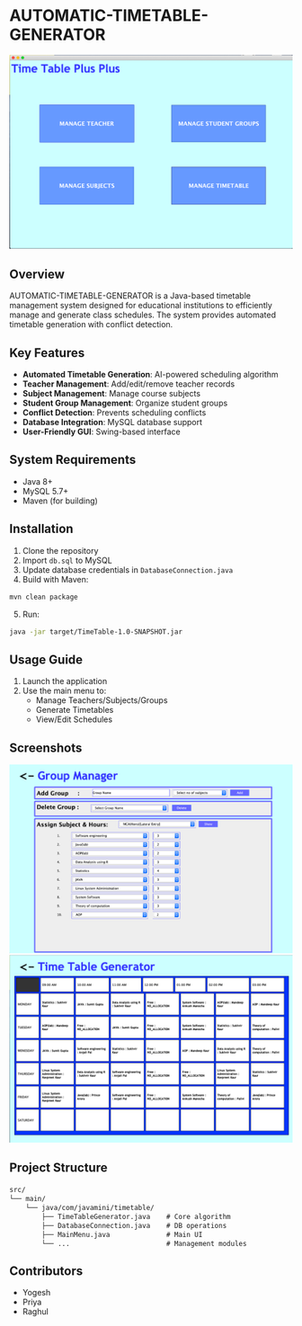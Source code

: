# AUTOMATIC-TIMETABLE-GENERATOR

![Application Screenshot](images/launchscreen.png)

## Overview
AUTOMATIC-TIMETABLE-GENERATOR is a Java-based timetable management system designed for educational institutions to efficiently manage and generate class schedules. The system provides automated timetable generation with conflict detection.

## Key Features
- **Automated Timetable Generation**: AI-powered scheduling algorithm
- **Teacher Management**: Add/edit/remove teacher records
- **Subject Management**: Manage course subjects  
- **Student Group Management**: Organize student groups
- **Conflict Detection**: Prevents scheduling conflicts
- **Database Integration**: MySQL database support
- **User-Friendly GUI**: Swing-based interface

## System Requirements
- Java 8+
- MySQL 5.7+
- Maven (for building)

## Installation
1. Clone the repository
2. Import `db.sql` to MySQL
3. Update database credentials in `DatabaseConnection.java`
4. Build with Maven:
```bash
mvn clean package
```
5. Run:
```bash
java -jar target/TimeTable-1.0-SNAPSHOT.jar
```

## Usage Guide
1. Launch the application
2. Use the main menu to:
   - Manage Teachers/Subjects/Groups
   - Generate Timetables
   - View/Edit Schedules

## Screenshots
![Main Menu](images/mg.png)
![Timetable View](images/tt.png)

## Project Structure
```
src/
└── main/
    └── java/com/javamini/timetable/
        ├── TimeTableGenerator.java    # Core algorithm
        ├── DatabaseConnection.java    # DB operations
        ├── MainMenu.java              # Main UI
        └── ...                        # Management modules
```

## Contributors
- Yogesh 
- Priya 
- Raghul 



